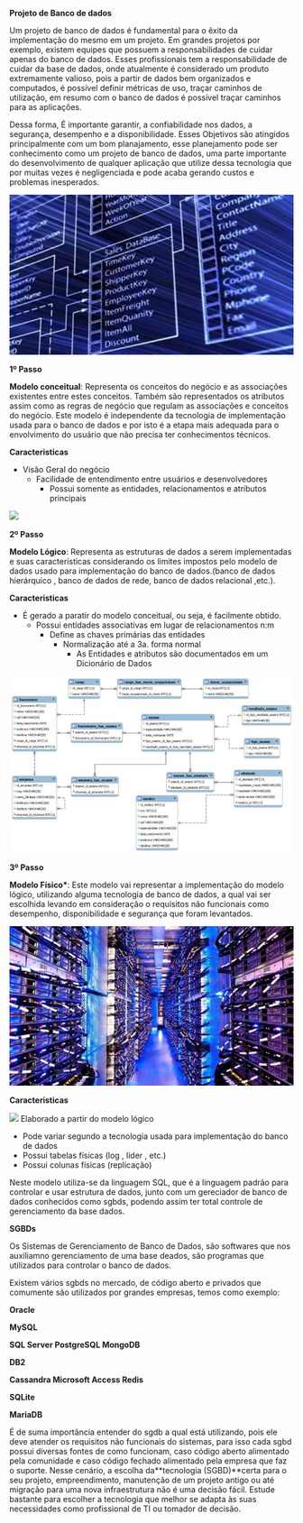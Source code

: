 **Projeto de Banco de dados**

Um projeto de banco de dados é fundamental para o êxito da implementação do mesmo em um projeto. Em grandes projetos por exemplo, existem equipes que possuem a responsabilidades de cuidar apenas do banco de dados. Esses profissionais tem a responsabilidade de cuidar da base de dados, onde atualmente é considerado um produto extremamente valioso, pois a partir de dados bem organizados e computados, é possível definir métricas de uso, traçar caminhos de utilização, em resumo com o banco de dados é possível traçar caminhos para as aplicações.

Dessa forma, É importante garantir, a confiabilidade nos dados, a segurança, desempenho e a disponibilidade. Esses Objetivos são atingidos principalmente com um bom planajamento, esse planejamento pode ser conhecimento como um projeto de banco de dados, uma parte importante do desenvolvimento de qualquer aplicação que utilize dessa tecnologia que por muitas vezes é negligenciada e pode acaba gerando custos e problemas inesperados.

![](Aspose.Words.8e8a5ce5-8a16-4119-a14f-81053115f7fa.001.jpeg)

**1º Passo**

**Modelo conceitual**: Representa os conceitos do negócio e as associações existentes entre estes conceitos. Também são representados os atributos assim como as regras de negócio que regulam as associações e conceitos do negócio. Este modelo é independente da tecnologia de implementação usada para o banco de dados e por isto é a etapa mais adequada para o envolvimento do usuário que não precisa ter conhecimentos técnicos.

**Caracteristicas**

- Visão Geral do negócio
  - Facilidade de entendimento entre usuários e desenvolvedores
    - Possui somente as entidades, relacionamentos e atributos principais

![](Aspose.Words.8e8a5ce5-8a16-4119-a14f-81053115f7fa.002.png)

**2º Passo**

**Modelo Lógico**: Representa as estruturas de dados a serem implementadas e suas características considerando os limites impostos pelo modelo de dados usado para implementação do banco de dados.(banco de dados hierárquico , banco de dados de rede, banco de dados relacional ,etc.).

**Caracteristicas**

- É gerado a paratir do modelo conceitual, ou seja, é facilmente obtido.
  - Possui entidades associativas em lugar de relacionamentos n:m
    - Define as chaves primárias das entidades
      - Normalização até a 3a. forma normal
        - As Entidades e atributos são documentados em um Dicionário de Dados

![](Aspose.Words.8e8a5ce5-8a16-4119-a14f-81053115f7fa.003.jpeg)

**3º Passo**

**Modelo Físico\***: Este modelo vai representar a implementação do modelo lógico, utilizando alguma tecnologia de banco de dados, a qual vai ser escolhida levando em consideração o requisitos não funcionais como desempenho, disponibilidade e segurança que foram levantados. 

![](Aspose.Words.8e8a5ce5-8a16-4119-a14f-81053115f7fa.004.jpeg)

**Caracteristicas**

![](Aspose.Words.8e8a5ce5-8a16-4119-a14f-81053115f7fa.005.png) Elaborado a partir do modelo lógico

- Pode variar segundo a tecnologia usada para implementação do banco de dados
- Possui tabelas físicas (log , lider , etc.)
- Possui colunas físicas (replicação)

Neste modelo utiliza-se da linguagem SQL, que é a linguagem padrão para controlar e usar estrutura de dados, junto com um gereciador de banco de dados conhecidos como sgbds, podendo assim ter total controle de gerenciamento da base dados.

**SGBDs**

Os Sistemas de Gerenciamento de Banco de Dados, são softwares que nos auxiliamno gerenciamento de uma base deados, são programas que utilizados para controlar o banco de dados. 

Existem vários sgbds no mercado, de código aberto e privados que comumente são utilizados por grandes empresas, temos como exemplo:

**Oracle**

**MySQL**

**SQL Server PostgreSQL MongoDB**

**DB2**

**Cassandra Microsoft Access Redis**

**SQLite**

**MariaDB**

É de suma importância entender do sgdb a qual está utilizando, pois ele deve atender os requisitos não funcionais do sistemas, para isso cada sgbd possui diversas fontes de como funcionam, caso código aberto alimentado pela comunidade e caso código fechado alimentado pela empresa que faz o suporte. Nesse cenário, a escolha da**tecnologia (SGBD)**certa para o seu projeto, empreendimento, manutenção de um projeto antigo ou até migração para uma nova infraestrutura não é uma decisão fácil. Estude bastante para escolher a tecnologia que melhor se adapta às suas necessidades como profissional de TI ou tomador de decisão.

